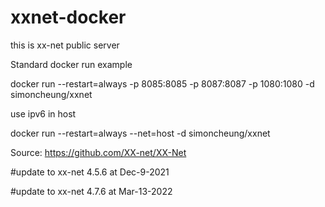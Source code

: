 # xxnet-docker

this is xx-net public server

Standard docker run example

docker run --restart=always -p 8085:8085 -p 8087:8087 -p 1080:1080 -d simoncheung/xxnet

use ipv6 in host

docker run --restart=always --net=host -d simoncheung/xxnet

Source:
https://github.com/XX-net/XX-Net

#update to xx-net 4.5.6 at Dec-9-2021

#update to xx-net 4.7.6 at Mar-13-2022